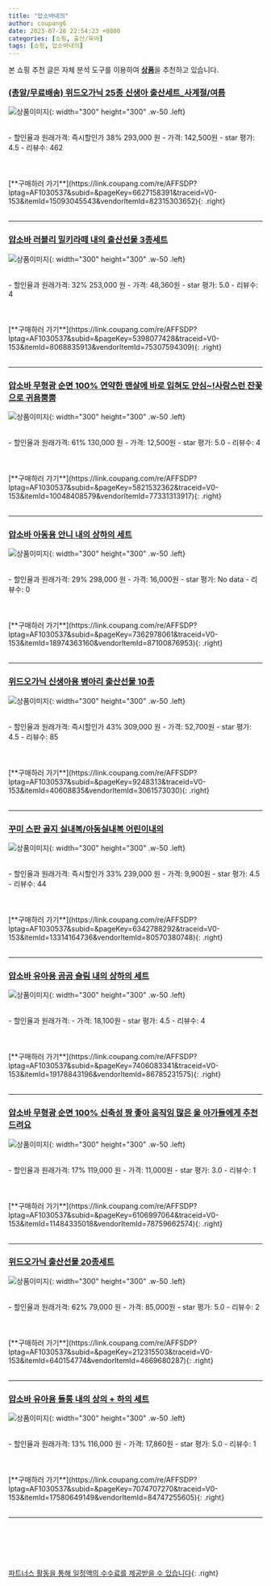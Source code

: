 ```yaml
---
title: "압소바내의"
author: coupang6
date: 2023-07-28 22:54:23 +0800
categories: [쇼핑, 출산/육아]
tags: [쇼핑, 압소바내의]
---
```


본 쇼핑 추천 글은 자체 분석 도구를 이용하여 [**상품**](https://link.coupang.com/a/bao1ui)을 추천하고 있습니다.

### [(총알/무료배송) 위드오가닉 25종 신생아 출산세트_사계절/여름](https://link.coupang.com/re/AFFSDP?lptag=AF1030537&subid=&pageKey=6627158391&traceid=V0-153&itemId=15093045543&vendorItemId=82315303652)

![상품이미지](https://thumbnail8.coupangcdn.com/thumbnails/remote/230x230ex/image/vendor_inventory/234a/48e3eeb2c22aae5bcf7312891c193fd3f5a6b85caed798a06a11e87a1b02.jpg){: width="300" height="300" .w-50 .left}


<br>
- 할인율과 원래가격: 즉시할인가 38%  293,000   원
- 가격: 142,500원
- star 평가: 4.5
- 리뷰수: 462
<br>
<br>
<br>
<br>
[**구매하러 가기**](https://link.coupang.com/re/AFFSDP?lptag=AF1030537&subid=&pageKey=6627158391&traceid=V0-153&itemId=15093045543&vendorItemId=82315303652){: .right}
<br>
<br>

---

### [압소바 러블리 밀키라떼 내의 출산선물 3종세트](https://link.coupang.com/re/AFFSDP?lptag=AF1030537&subid=&pageKey=5398077428&traceid=V0-153&itemId=8068835913&vendorItemId=75307594309)

![상품이미지](https://thumbnail8.coupangcdn.com/thumbnails/remote/230x230ex/image/retail/images/237283205074364-fb1ead23-aaed-41f9-a589-f5b865c5df5b.jpg){: width="300" height="300" .w-50 .left}


<br>
- 할인율과 원래가격: 32%  253,000   원
- 가격: 48,360원
- star 평가: 5.0
- 리뷰수: 4
<br>
<br>
<br>
<br>
[**구매하러 가기**](https://link.coupang.com/re/AFFSDP?lptag=AF1030537&subid=&pageKey=5398077428&traceid=V0-153&itemId=8068835913&vendorItemId=75307594309){: .right}
<br>
<br>

---

### [압소바 무형광 순면 100% 연약한 맨살에 바로 입혀도 안심~!사랑스런 잔꽃 으로 귀욤뿜뿜](https://link.coupang.com/re/AFFSDP?lptag=AF1030537&subid=&pageKey=5821532362&traceid=V0-153&itemId=10048408579&vendorItemId=77331313917)

![상품이미지](https://thumbnail10.coupangcdn.com/thumbnails/remote/230x230ex/image/vendor_inventory/2175/07d5949c06a62680ce3c66c1a983b2ad3d6d13065835a77699a712701377.jpg){: width="300" height="300" .w-50 .left}


<br>
- 할인율과 원래가격: 61%  130,000   원
- 가격: 12,500원
- star 평가: 5.0
- 리뷰수: 4
<br>
<br>
<br>
<br>
[**구매하러 가기**](https://link.coupang.com/re/AFFSDP?lptag=AF1030537&subid=&pageKey=5821532362&traceid=V0-153&itemId=10048408579&vendorItemId=77331313917){: .right}
<br>
<br>

---

### [압소바 아동용 안니 내의 상하의 세트](https://link.coupang.com/re/AFFSDP?lptag=AF1030537&subid=&pageKey=7362978061&traceid=V0-153&itemId=18974363160&vendorItemId=87100876953)

![상품이미지](https://thumbnail10.coupangcdn.com/thumbnails/remote/230x230ex/image/retail/images/2023/09/06/16/1/161925ac-0890-4a95-99da-ce5982ababb9.jpg){: width="300" height="300" .w-50 .left}


<br>
- 할인율과 원래가격: 29%  298,000   원
- 가격: 16,000원
- star 평가: No data
- 리뷰수: 0
<br>
<br>
<br>
<br>
[**구매하러 가기**](https://link.coupang.com/re/AFFSDP?lptag=AF1030537&subid=&pageKey=7362978061&traceid=V0-153&itemId=18974363160&vendorItemId=87100876953){: .right}
<br>
<br>

---

### [위드오가닉 신생아용 병아리 출산선물 10종](https://link.coupang.com/re/AFFSDP?lptag=AF1030537&subid=&pageKey=9248313&traceid=V0-153&itemId=40608835&vendorItemId=3061573030)

![상품이미지](https://thumbnail6.coupangcdn.com/thumbnails/remote/230x230ex/image/retail/images/3575569959507166-5d302796-88a2-43a0-8af3-19eab87e60d5.jpg){: width="300" height="300" .w-50 .left}


<br>
- 할인율과 원래가격: 즉시할인가 43%  309,000   원
- 가격: 52,700원
- star 평가: 4.5
- 리뷰수: 85
<br>
<br>
<br>
<br>
[**구매하러 가기**](https://link.coupang.com/re/AFFSDP?lptag=AF1030537&subid=&pageKey=9248313&traceid=V0-153&itemId=40608835&vendorItemId=3061573030){: .right}
<br>
<br>

---

### [꾸미 스판 골지 실내복/아동실내복 어린이내의](https://link.coupang.com/re/AFFSDP?lptag=AF1030537&subid=&pageKey=6342788292&traceid=V0-153&itemId=13314164736&vendorItemId=80570380748)

![상품이미지](https://thumbnail10.coupangcdn.com/thumbnails/remote/230x230ex/image/vendor_inventory/5319/2fb7420b6d3ef91807bdc4b186fb16ce9b0f5180da3b2617fe786b55a890.jpg){: width="300" height="300" .w-50 .left}


<br>
- 할인율과 원래가격: 즉시할인가 33%  239,000   원
- 가격: 9,900원
- star 평가: 4.5
- 리뷰수: 44
<br>
<br>
<br>
<br>
[**구매하러 가기**](https://link.coupang.com/re/AFFSDP?lptag=AF1030537&subid=&pageKey=6342788292&traceid=V0-153&itemId=13314164736&vendorItemId=80570380748){: .right}
<br>
<br>

---

### [압소바 유아용 곰곰 슬림 내의 상하의 세트](https://link.coupang.com/re/AFFSDP?lptag=AF1030537&subid=&pageKey=7406083341&traceid=V0-153&itemId=19178843196&vendorItemId=86785231575)

![상품이미지](https://thumbnail6.coupangcdn.com/thumbnails/remote/230x230ex/image/retail/images/2023/08/04/15/8/27141932-9335-4194-9461-ad2474776854.jpg){: width="300" height="300" .w-50 .left}


<br>
- 할인율과 원래가격: 
- 가격: 18,100원
- star 평가: 4.5
- 리뷰수: 4
<br>
<br>
<br>
<br>
[**구매하러 가기**](https://link.coupang.com/re/AFFSDP?lptag=AF1030537&subid=&pageKey=7406083341&traceid=V0-153&itemId=19178843196&vendorItemId=86785231575){: .right}
<br>
<br>

---

### [압소바 무형광 순면 100% 신축성 짱 좋아 움직임 많은 울 아가들에게 추천드려요](https://link.coupang.com/re/AFFSDP?lptag=AF1030537&subid=&pageKey=6106997064&traceid=V0-153&itemId=11484335018&vendorItemId=78759662574)

![상품이미지](https://thumbnail10.coupangcdn.com/thumbnails/remote/230x230ex/image/vendor_inventory/0545/41a1b812c0ff4143396cf3556a59fff32d1aad9b5411b752cbdd7fef51ad.jpg){: width="300" height="300" .w-50 .left}


<br>
- 할인율과 원래가격: 17%  119,000   원
- 가격: 11,000원
- star 평가: 3.0
- 리뷰수: 1
<br>
<br>
<br>
<br>
[**구매하러 가기**](https://link.coupang.com/re/AFFSDP?lptag=AF1030537&subid=&pageKey=6106997064&traceid=V0-153&itemId=11484335018&vendorItemId=78759662574){: .right}
<br>
<br>

---

### [위드오가닉 출산선물 20종세트](https://link.coupang.com/re/AFFSDP?lptag=AF1030537&subid=&pageKey=212315503&traceid=V0-153&itemId=640154774&vendorItemId=4669680287)

![상품이미지](https://thumbnail7.coupangcdn.com/thumbnails/remote/230x230ex/image/retail/images/457619749394283-97e20f4f-9edd-4d1d-8e9f-971e2e084eb7.jpg){: width="300" height="300" .w-50 .left}


<br>
- 할인율과 원래가격: 62%  79,000   원
- 가격: 85,000원
- star 평가: 5.0
- 리뷰수: 2
<br>
<br>
<br>
<br>
[**구매하러 가기**](https://link.coupang.com/re/AFFSDP?lptag=AF1030537&subid=&pageKey=212315503&traceid=V0-153&itemId=640154774&vendorItemId=4669680287){: .right}
<br>
<br>

---

### [압소바 유아용 들롱 내의 상의 + 하의 세트](https://link.coupang.com/re/AFFSDP?lptag=AF1030537&subid=&pageKey=7074707270&traceid=V0-153&itemId=17580649149&vendorItemId=84747255605)

![상품이미지](https://thumbnail8.coupangcdn.com/thumbnails/remote/230x230ex/image/retail/images/2023/01/18/10/4/d764bb0a-01a5-41de-9909-fb91b2b5dda9.jpg){: width="300" height="300" .w-50 .left}


<br>
- 할인율과 원래가격: 13%  116,000   원
- 가격: 17,860원
- star 평가: 5.0
- 리뷰수: 1
<br>
<br>
<br>
<br>
[**구매하러 가기**](https://link.coupang.com/re/AFFSDP?lptag=AF1030537&subid=&pageKey=7074707270&traceid=V0-153&itemId=17580649149&vendorItemId=84747255605){: .right}
<br>
<br>

---
<br><br><br><br><br> [파트너스 활동을 통해 일정액의 수수료를 제공받을 수 있습니다](https://link.coupang.com/a/bao1ui){: .right}